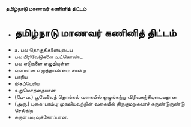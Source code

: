 **தமிழ்நாடு மாணவர் கணினித் திட்டம்**
- # தமிழ்நாடு மாணவர் கணினித் திட்டம்
- a. பல தொகுதிகளையுடைய
- பல பிரிவேடுகளை உட்கொண்ட
- பல ஏடுகளை எழுதியுள்ள
- வளமான எழுத்தாண்மை சான்ற
- பாரிய
- மிகப்பெரிய
- உறுமொத்தையான
- (பே-வ.) பூவேலைத் தொங்கல் வகையில் ஒழுங்கற்று விரிவகற்சியுடையதான
- (அரு.) புகை-பாம்பு-முதலியவற்றின் வகையில் திருகுமறுகலாச் சுருண்டுருண்டு செல்கிற
- சுருள் மடிவுக்கோப்பான.

